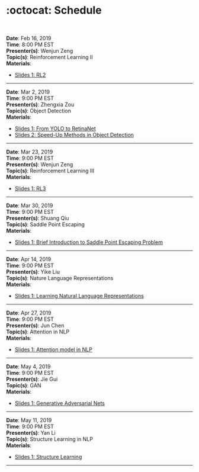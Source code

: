 # :octocat: Schedule
<br/>


**Date**: Feb 16, 2019<br/>
**Time**: 8:00 PM EST<br/>
**Presenter(s)**: Wenjun Zeng<br/>
**Topic(s)**: Reinforcement Learning II<br/>
**Materials**:<br/>
- [Slides 1: RL2]()

---


**Date**: Mar 2, 2019<br/>
**Time**: 9:00 PM EST<br/>
**Presenter(s)**: Zhengxia Zou<br/>
**Topic(s)**: Object Detection<br/>
**Materials**:<br/>
- [Slides 1: From YOLO to RetinaNet]()
- [Slides 2: Speed-Up Methods in Object Detection]()

---


**Date**: Mar 23, 2019<br/>
**Time**: 9:00 PM EST<br/>
**Presenter(s)**: Wenjun Zeng<br/>
**Topic(s)**: Reinforcement Learning III<br/>
**Materials**:<br/>
- [Slides 1: RL3](https://github.com/yelab-um/seminars/blob/master/materials/RL3.pdf)

---


**Date**: Mar 30, 2019<br/>
**Time**: 9:00 PM EST<br/>
**Presenter(s)**: Shuang Qiu<br/>
**Topic(s)**: Saddle Point Escaping<br/>
**Materials**:<br/>
- [Slides 1: Brief Introduction to Saddle Point Escaping Problem](https://github.com/yelab-um/seminars/blob/master/materials/saddle-seminar.pdf)

---


**Date**: Apr 14, 2019<br/>
**Time**: 9:00 PM EST<br/>
**Presenter(s)**: Yike Liu<br/>
**Topic(s)**: Nature Language Representations<br/>
**Materials**:<br/>
- [Slides 1: Learning Natural Language Representations](https://github.com/yelab-um/seminars/blob/master/materials/echo_0406.pptx)

---


**Date**: Apr 27, 2019<br/>
**Time**: 9:00 PM EST<br/>
**Presenter(s)**: Jun Chen<br/>
**Topic(s)**: Attention in NLP<br/>
**Materials**:<br/>
- [Slides 1: Attention model in NLP](https://github.com/yelab-um/seminars/blob/master/materials/Attention%20Model%20in%20NLP%C2%AD_v2.pdf)

---


**Date**: May 4, 2019<br/>
**Time**: 9:00 PM EST<br/>
**Presenter(s)**: Jie Gui<br/>
**Topic(s)**: GAN<br/>
**Materials**:<br/>
- [Slides 1: Generative Adversarial Nets]()

---


**Date**: May 11, 2019<br/>
**Time**: 9:00 PM EST<br/>
**Presenter(s)**: Yan Li<br/>
**Topic(s)**: Structure Learning in NLP<br/>
**Materials**:<br/>
- [Slides 1: Structure Learning](https://github.com/yelab-um/seminars/blob/master/materials/Structure_learning_NLP.pdf)


---



